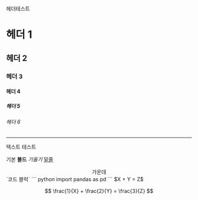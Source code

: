헤더테스트
# 헤더 1
## 헤더 2
### 헤더 3
#### 헤더 4
##### 헤더 5
###### 헤더 6
---
텍스트 테스트

기본
**볼드**
*기울기*
<u>밑줄</u>
<center>가운데</center>
`코드 블럭`
``` python
import pandas as pd
```
$X + Y = Z$


$$
\frac{1}{X} + \frac{2}{Y} = \frac{3}{Z}
$$

